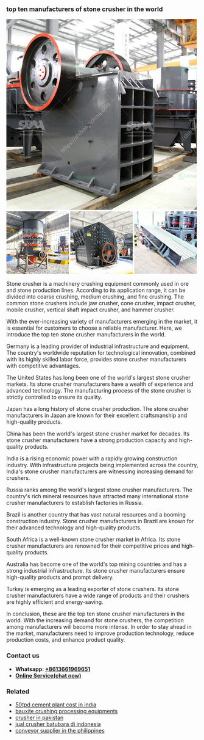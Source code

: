 <h3>top ten manufacturers of stone crusher in the world</h3><img src='1708663754.jpg' alt=''><p>Stone crusher is a machinery crushing equipment commonly used in ore and stone production lines. According to its application range, it can be divided into coarse crushing, medium crushing, and fine crushing. The common stone crushers include jaw crusher, cone crusher, impact crusher, mobile crusher, vertical shaft impact crusher, and hammer crusher.</p><p>With the ever-increasing variety of manufacturers emerging in the market, it is essential for customers to choose a reliable manufacturer. Here, we introduce the top ten stone crusher manufacturers in the world.</p><p>Germany is a leading provider of industrial infrastructure and equipment. The country's worldwide reputation for technological innovation, combined with its highly skilled labor force, provides stone crusher manufacturers with competitive advantages.</p><p>The United States has long been one of the world's largest stone crusher markets. Its stone crusher manufacturers have a wealth of experience and advanced technology. The manufacturing process of the stone crusher is strictly controlled to ensure its quality.</p><p>Japan has a long history of stone crusher production. The stone crusher manufacturers in Japan are known for their excellent craftsmanship and high-quality products.</p><p>China has been the world's largest stone crusher market for decades. Its stone crusher manufacturers have a strong production capacity and high-quality products.</p><p>India is a rising economic power with a rapidly growing construction industry. With infrastructure projects being implemented across the country, India's stone crusher manufacturers are witnessing increasing demand for crushers.</p><p>Russia ranks among the world's largest stone crusher manufacturers. The country's rich mineral resources have attracted many international stone crusher manufacturers to establish factories in Russia.</p><p>Brazil is another country that has vast natural resources and a booming construction industry. Stone crusher manufacturers in Brazil are known for their advanced technology and high-quality products.</p><p>South Africa is a well-known stone crusher market in Africa. Its stone crusher manufacturers are renowned for their competitive prices and high-quality products.</p><p>Australia has become one of the world's top mining countries and has a strong industrial infrastructure. Its stone crusher manufacturers ensure high-quality products and prompt delivery.</p><p>Turkey is emerging as a leading exporter of stone crushers. Its stone crusher manufacturers have a wide range of products and their crushers are highly efficient and energy-saving.</p><p>In conclusion, these are the top ten stone crusher manufacturers in the world. With the increasing demand for stone crushers, the competition among manufacturers will become more intense. In order to stay ahead in the market, manufacturers need to improve production technology, reduce production costs, and enhance product quality.</p><h3>Contact us</h3><ul><li><strong>Whatsapp:&nbsp;<a href="https://wa.me/8613661969651">+8613661969651</a></strong></li><li><a href="https://swt.shibang-china.com/?git&amp;zhl&amp;top ten manufacturers of stone crusher in the world"><strong>Online Service(chat now)</strong></a></li></ul><h3>Related</h3><ul><li><a href='50tpd cement plant cost in india.md'>50tpd cement plant cost in india</a></li><li><a href='bauxite crushing processing equipments.md'>bauxite crushing processing equipments</a></li><li><a href='crusher in pakistan.md'>crusher in pakistan</a></li><li><a href='jual crusher batubara di indonesia.md'>jual crusher batubara di indonesia</a></li><li><a href='conveyor supplier in the philippines.md'>conveyor supplier in the philippines</a></li></ul>